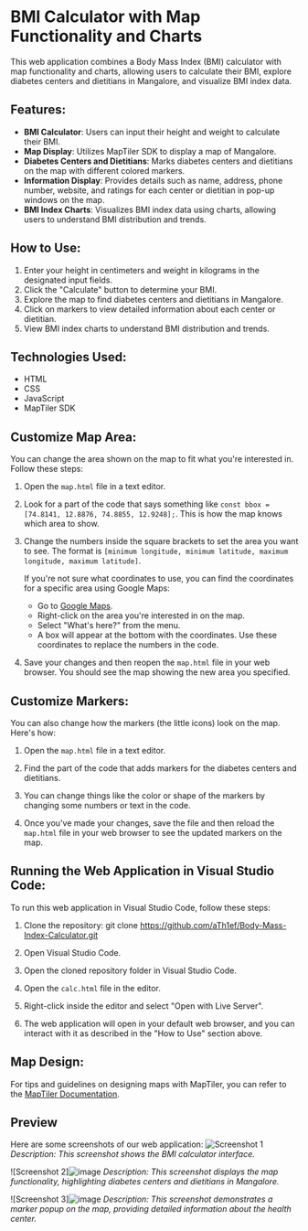 # BMI Calculator with Map Functionality and Charts

This web application combines a Body Mass Index (BMI) calculator with map functionality and charts, allowing users to calculate their BMI, explore diabetes centers and dietitians in Mangalore, and visualize BMI index data.

## Features:

- **BMI Calculator**: Users can input their height and weight to calculate their BMI.
- **Map Display**: Utilizes MapTiler SDK to display a map of Mangalore.
- **Diabetes Centers and Dietitians**: Marks diabetes centers and dietitians on the map with different colored markers.
- **Information Display**: Provides details such as name, address, phone number, website, and ratings for each center or dietitian in pop-up windows on the map.
- **BMI Index Charts**: Visualizes BMI index data using charts, allowing users to understand BMI distribution and trends.

## How to Use:

1. Enter your height in centimeters and weight in kilograms in the designated input fields.
2. Click the "Calculate" button to determine your BMI.
3. Explore the map to find diabetes centers and dietitians in Mangalore.
4. Click on markers to view detailed information about each center or dietitian.
5. View BMI index charts to understand BMI distribution and trends.

## Technologies Used:

- HTML
- CSS
- JavaScript
- MapTiler SDK

## Customize Map Area:

You can change the area shown on the map to fit what you're interested in. Follow these steps:

1. Open the `map.html` file in a text editor.

2. Look for a part of the code that says something like `const bbox = [74.8141, 12.8876, 74.8855, 12.9248];`. This is how the map knows which area to show.

3. Change the numbers inside the square brackets to set the area you want to see. The format is `[minimum longitude, minimum latitude, maximum longitude, maximum latitude]`.

   If you're not sure what coordinates to use, you can find the coordinates for a specific area using Google Maps:
   
   - Go to [Google Maps](https://www.google.com/maps).
   - Right-click on the area you're interested in on the map.
   - Select "What's here?" from the menu.
   - A box will appear at the bottom with the coordinates. Use these coordinates to replace the numbers in the code.

4. Save your changes and then reopen the `map.html` file in your web browser. You should see the map showing the new area you specified.

## Customize Markers:

You can also change how the markers (the little icons) look on the map. Here's how:

1. Open the `map.html` file in a text editor.

2. Find the part of the code that adds markers for the diabetes centers and dietitians.

3. You can change things like the color or shape of the markers by changing some numbers or text in the code.

4. Once you've made your changes, save the file and then reload the `map.html` file in your web browser to see the updated markers on the map.

## Running the Web Application in Visual Studio Code:

To run this web application in Visual Studio Code, follow these steps:

1. Clone the repository: git clone https://github.com/aTh1ef/Body-Mass-Index-Calculator.git

2. Open Visual Studio Code.

3. Open the cloned repository folder in Visual Studio Code.

4. Open the `calc.html` file in the editor.

5. Right-click inside the editor and select "Open with Live Server".

6. The web application will open in your default web browser, and you can interact with it as described in the "How to Use" section above.

## Map Design:

For tips and guidelines on designing maps with MapTiler, you can refer to the [MapTiler Documentation](https://documentation.maptiler.com/hc/en-us/sections/16167545968145-Map-design).

## Preview

Here are some screenshots of our web application:
![Screenshot 1](https://github.com/aTh1ef/Body-Mass-Index-Calculator/assets/112499626/90ab43d3-2f2c-4a95-82b8-1b091d06dc22)
*Description: This screenshot shows the BMI calculator interface.*

![Screenshot 2]![image](https://github.com/aTh1ef/Body-Mass-Index-Calculator/assets/112499626/27e9564f-c169-4464-b8c3-e3a18747ce9e)
*Description: This screenshot displays the map functionality, highlighting diabetes centers and dietitians in Mangalore.*

![Screenshot 3]![image](https://github.com/aTh1ef/Body-Mass-Index-Calculator/assets/112499626/d3efe716-c260-4214-855d-19e78bee9a8c)
*Description: This screenshot demonstrates a marker popup on the map, providing detailed information about the health center.*


